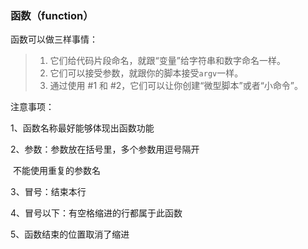### 函数（function）

函数可以做三样事情：

> 1. 它们给代码片段命名，就跟“变量”给字符串和数字命名一样。
> 2. 它们可以接受参数，就跟你的脚本接受`argv`一样。
> 3. 通过使用 #1 和 #2，它们可以让你创建“微型脚本”或者“小命令”。

 注意事项：

1、函数名称最好能够体现出函数功能

2、参数：参数放在括号里，多个参数用逗号隔开

​      不能使用重复的参数名

3、冒号：结束本行

4、冒号以下：有空格缩进的行都属于此函数

5、函数结束的位置取消了缩进

